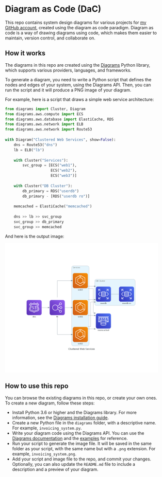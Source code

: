 # Diagram as Code (DaC)

This repo contains system design diagrams for various projects for [my GitHub account](https://github.com/bruce-mig), created using the diagram as code paradigm. Diagram as code is a way of drawing diagrams using code, which makes them easier to maintain, version control, and collaborate on. 

## How it works

The diagrams in this repo are created using the [Diagrams](https://diagrams.mingrammer.com/) Python library, which supports various providers, languages, and frameworks. 

To generate a diagram, you need to write a Python script that defines the nodes and edges of your system, using the Diagrams API. Then, you can run the script and it will produce a PNG image of your diagram. 

For example, here is a script that draws a simple web service architecture:

```python
from diagrams import Cluster, Diagram
from diagrams.aws.compute import ECS
from diagrams.aws.database import ElastiCache, RDS
from diagrams.aws.network import ELB
from diagrams.aws.network import Route53

with Diagram("Clustered Web Services", show=False):
    dns = Route53("dns")
    lb = ELB("lb")

    with Cluster("Services"):
        svc_group = [ECS("web1"),
                     ECS("web2"),
                     ECS("web3")]

    with Cluster("DB Cluster"):
        db_primary = RDS("userdb")
        db_primary - [RDS("userdb ro")]

    memcached = ElastiCache("memcached")

    dns >> lb >> svc_group
    svc_group >> db_primary
    svc_group >> memcached

```

And here is the output image:

![Web Service](examples\clustered_web_services.png)

## How to use this repo

You can browse the existing diagrams in this repo, or create your own ones. To create a new diagram, follow these steps:

- Install Python 3.6 or higher and the Diagrams library. For more information, see the [Diagrams installation guide](https://diagrams.mingrammer.com/docs/getting-started/installation).
- Create a new Python file in the `diagrams` folder, with a descriptive name. For example, `invoicing_system.py`.
- Write your diagram code using the Diagrams API. You can use the [Diagrams documentation](https://diagrams.mingrammer.com/docs/guides/diagram) and the [examples](https://diagrams.mingrammer.com/docs/nodes/aws) for reference.
- Run your script to generate the image file. It will be saved in the same folder as your script, with the same name but with a `.png` extension. For example, `invoicing_system.png`.
- Add your script and image file to the repo, and commit your changes. Optionally, you can also update the `README.md` file to include a description and a preview of your diagram.

<!-- ## Contributing

If you want to contribute to this repo, please follow the [contribution guidelines](docs/CONTRIBUTING.md).

## License

This repo is licensed under the [MIT License](LICENSE). -->
